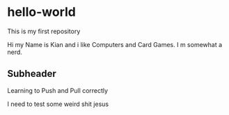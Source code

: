 # hello-world
This is my first repository


Hi my Name is Kian and i like Computers and Card Games. I m somewhat a nerd.


## Subheader

Learning to Push and Pull correctly

I need to test some weird shit jesus